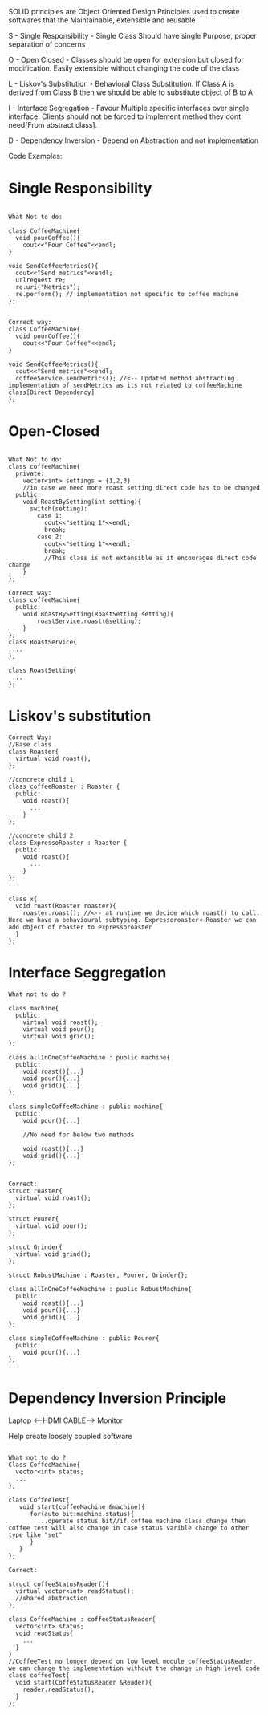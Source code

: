 SOLID principles are Object Oriented Design Principles used to create softwares that the Maintainable, extensible and reusable

S - Single Responsibility - Single Class Should have single Purpose, proper separation of concerns

O - Open Closed - Classes should be open for extension but closed for modification. Easily extensible without changing the code of the class

L - Liskov's Substitution - Behavioral Class Substitution. If Class A is derived from Class B then we should be able to substitute object of B to A

I - Interface Segregation - Favour Multiple specific interfaces over single interface. Clients should not be forced to implement method they dont need[From abstract class].

D - Dependency Inversion - Depend on Abstraction and not implementation

Code Examples:

Single Responsibility
=========================

```

What Not to do:

class CoffeeMachine{
  void pourCoffee(){
    cout<<"Pour Coffee"<<endl;
}

void SendCoffeeMetrics(){
  cout<<"Send metrics"<<endl;
  urlrequest re;
  re.uri("Metrics");
  re.perform(); // implementation not specific to coffee machine
};


Correct way:
class CoffeeMachine{
  void pourCoffee(){
    cout<<"Pour Coffee"<<endl;
}

void SendCoffeeMetrics(){
  cout<<"Send metrics"<<endl;
  coffeeService.sendMetrics(); //<-- Updated method abstracting implementation of sendMetrics as its not related to coffeeMachine class[Direct Dependency]
};

```


Open-Closed
=========================

```

What Not to do:
class coffeeMachine{
  private:
    vector<int> settings = {1,2,3}
    //in case we need more roast setting direct code has to be changed
  public:
    void RoastBySetting(int setting){
      switch(setting):
        case 1:
          cout<<"setting 1"<<endl;
          break;
        case 2:
          cout<<"setting 1"<<endl;
          break;
          //This class is not extensible as it encourages direct code change
    }
};

Correct way:
class coffeeMachine{
  public:
    void RoastBySetting(RoastSetting setting){
        roastService.roast(&setting);
    }
};
class RoastService{
 ... 
};

class RoastSetting{
 ...
};

```

Liskov's substitution
=========================

```
Correct Way:
//Base class
class Roaster{
  virtual void roast();  
};

//concrete child 1
class coffeeRoaster : Roaster {
  public:
    void roast(){
      ...
    }
};

//concrete child 2 
class ExpressoRoaster : Roaster {
  public:
    void roast(){
      ...
    }
};


class x{
  void roast(Roaster roaster){
    roaster.roast(); //<-- at runtime we decide which roast() to call. Here we have a behavioural subtyping. Expressoroaster<-Roaster we can add object of roaster to expressoroaster
  }
};
```


Interface Seggregation
=========================

```
What not to do ?

class machine{
  public:
    virtual void roast();
    virtual void pour();
    virtual void grid();
};

class allInOneCoffeeMachine : public machine{
  public:
    void roast(){...}
    void pour(){...}
    void grid(){...}
};

class simpleCoffeeMachine : public machine{
  public:
    void pour(){...}
    
    //No need for below two methods 
    
    void roast(){...}
    void grid(){...}
};


Correct:
struct roaster{
  virtual void roast();
};

struct Pourer{
  virtual void pour();
};

struct Grinder{
  virtual void grind();
};

struct RobustMachine : Roaster, Pourer, Grinder{};

class allInOneCoffeeMachine : public RobustMachine{
  public:
    void roast(){...}
    void pour(){...}
    void grid(){...}
};

class simpleCoffeeMachine : public Pourer{
  public:
    void pour(){...}
};


```

Dependency Inversion Principle
============================

Laptop <--HDMI CABLE--> Monitor

Help create loosely coupled software
```

What not to do ?
Class CoffeeMachine{
  vector<int> status;
  ...
};

class CoffeeTest{
   void start(coffeeMachine &machine){
      for(auto bit:machine.status){
        ...operate status bit//if coffee machine class change then coffee test will also change in case status varible change to other type like "set"
      }
   }
};

Correct:

struct coffeeStatusReader(){
  virtual vector<int> readStatus();
  //shared abstraction
};

class CoffeeMachine : coffeeStatusReader{
  vector<int> status;
  void readStatus{
    ...
  }
}
//CoffeeTest no longer depend on low level module coffeeStatusReader, we can change the implementation without the change in high level code
class coffeeTest{
  void start(CoffeStatusReader &Reader){
    reader.readStatus();
  } 
};

```


